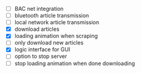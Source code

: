 - [ ] BAC net integration
- [ ] bluetooth article transmission
- [ ] local network article transmission
- [x] download articles
- [x] loading animation when scraping
- [ ] only download new articles
- [x] logic interface for GUI
- [ ] option to stop server
- [ ] stop loading animation when done downloading